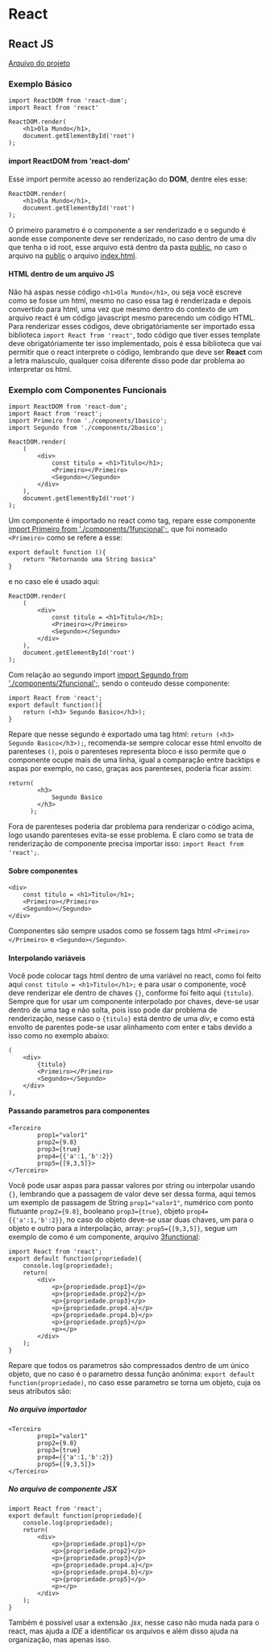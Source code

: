 # React
## React JS
[Arquivo do projeto](./reactjs)
### Exemplo Básico
    import ReactDOM from 'react-dom';
    import React from 'react'

    ReactDOM.render(
        <h1>Ola Mundo</h1>,
        document.getElementById('root')
    );

#### import ReactDOM from 'react-dom'
Esse import permite acesso ao renderização do **DOM**, dentre eles esse:

    ReactDOM.render(
        <h1>Ola Mundo</h1>,
        document.getElementById('root')
    );

O primeiro parametro é o componente a ser renderizado e o segundo é aonde esse componente deve ser renderizado, no caso dentro de uma div que tenha o id root, esse arquivo está dentro da pasta [public](./reactjs/public/), no caso o arquivo na [public](./reactjs/public/) o arquivo [index.html](./reactjs/public/index.html).

#### HTML dentro de um arquivo JS
Não há aspas nesse código `<h1>Ola Mundo</h1>`, ou seja você escreve como se fosse um html, mesmo no caso essa tag é renderizada e depois convertido para html, uma vez que mesmo  dentro do contexto de um arquivo react é um código javascript mesmo parecendo um código HTML.
Para renderizar esses códigos, deve obrigatóriamente ser importado essa biblioteca `import React from 'react'`, todo código que tiver esses template deve obrigatóriamente ter isso implementado, pois é essa biblioteca que vai permitir que o react interprete o código, lembrando que deve ser **React** com a letra maíusculo, qualquer coisa diferente disso pode dar problema ao interpretar os html.

### Exemplo com Componentes Funcionais
    import ReactDOM from 'react-dom';
    import React from 'react';
    import Primeiro from './components/1basico'; 
    import Segundo from './components/2basico';

    ReactDOM.render(
        (
            <div>
                const titulo = <h1>Titulo</h1>;
                <Primeiro></Primeiro>
                <Segundo></Segundo>
            </div>
        ),
        document.getElementById('root')
    );

Um componente é importado no react como tag, repare esse componente [import Primeiro from './components/1funcional';](reactjs/src/components/1funcional.js), que foi nomeado `<Primeiro>` como  se refere a esse:

    export default function (){
        return "Retornando uma String basica"
    }

 e no caso ele é usado aqui:

    ReactDOM.render(
        (
            <div>
                const titulo = <h1>Titulo</h1>;
                <Primeiro></Primeiro>
                <Segundo></Segundo>
            </div>
        ),
        document.getElementById('root')
    );

Com relação ao segundo import [import Segundo from './components/2funcional';](reactjs/src/components/2funcional.js), sendo o conteudo desse componente:

    import React from 'react';
    export default function(){
        return (<h3> Segundo Basico</h3>);
    }

Repare que nesse segundo é exportado uma tag html: `return (<h3> Segundo Basico</h3>);`, recomenda-se sempre colocar esse html envolto de parenteses `()`, pois o parenteses representa bloco e isso permite que o componente ocupe mais de uma linha, igual a comparação entre backtips e aspas por exemplo, no caso, graças aos parenteses, poderia ficar assim:

    return(
            <h3> 
                Segundo Basico
            </h3>
          );

Fora de parenteses poderia dar problema para renderizar o código acima, logo usando parenteses evita-se esse problema. E claro como se trata de renderização de componente precisa importar isso: `import React from 'react';`.

#### Sobre componentes

    <div>
        const titulo = <h1>Titulo</h1>;
        <Primeiro></Primeiro>
        <Segundo></Segundo>
    </div>

Componentes são sempre usados como se fossem tags html `<Primeiro></Primeiro>` e `<Segundo></Segundo>`.

#### Interpolando variáveis
Você pode colocar tags html dentro de uma variável no react, como foi feito aqui `const titulo = <h1>Titulo</h1>;` e para usar o componente, você deve renderizar ele dentro de chaves `{}`, conforme foi feito aqui `{titulo}`. Sempre que for usar um componente interpolado por chaves, deve-se usar dentro de uma tag e não solta, pois isso pode dar problema de renderização, nesse caso o `{titulo}` está dentro de uma *div*, e como está envolto de parentes pode-se usar alinhamento com enter e tabs devido a isso como no exemplo abaixo:

    (
        <div>
            {titulo}
            <Primeiro></Primeiro>
            <Segundo></Segundo>
        </div>
    ),

#### Passando parametros para componentes
    <Terceiro 
            prop1="valor1"
            prop2={9.8}
            prop3={true}
            prop4={{'a':1,'b':2}}
            prop5={[9,3,5]}>
    </Terceiro>

Você pode usar aspas para passar valores por string ou interpolar usando `{}`, lembrando que a passagem de valor deve ser dessa forma, aqui temos um exemplo de passagem de String `prop1="valor1"`, numérico com ponto flutuante `prop2={9.8}`, booleano `prop3={true}`, objeto `prop4={{'a':1,'b':2}}`, no caso do objeto deve-se usar duas chaves, um para o objeto e outro para a interpolação, array: `prop5={[9,3,5]}`, segue um exemplo de como é um componente, arquivo [3functional](reactjs/src/components/3funcional.jsx):

    import React from 'react';
    export default function(propriedade){
        console.log(propriedade);
        return(
            <div> 
                <p>{propriedade.prop1}</p>
                <p>{propriedade.prop2}</p>
                <p>{propriedade.prop3}</p>
                <p>{propriedade.prop4.a}</p>
                <p>{propriedade.prop4.b}</p>
                <p>{propriedade.prop5}</p>
                <p></p>
            </div>
        );
    }

Repare que todos os parametros são compressados dentro de um único objeto, que no caso é o parametro dessa função anônima: `export default function(propriedade)`, no caso esse parametro se torna um objeto, cuja os seus atributos são:

##### No arquivo importador
    <Terceiro 
            prop1="valor1"
            prop2={9.8}
            prop3={true}
            prop4={{'a':1,'b':2}}
            prop5={[9,3,5]}>
    </Terceiro>

##### No arquivo de componente JSX
    import React from 'react';
    export default function(propriedade){
        console.log(propriedade);
        return(
            <div> 
                <p>{propriedade.prop1}</p>
                <p>{propriedade.prop2}</p>
                <p>{propriedade.prop3}</p>
                <p>{propriedade.prop4.a}</p>
                <p>{propriedade.prop4.b}</p>
                <p>{propriedade.prop5}</p>
                <p></p>
            </div>
        );
    }

Também é possível usar a extensão *.jsx*, nesse caso não muda nada para o react, mas ajuda a *IDE* a identificar os arquivos e além disso ajuda na organização, mas apenas isso.